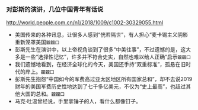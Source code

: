 ### 对彭斯的演讲，几位中国青年有话说
http://world.people.com.cn/n1/2018/1009/c1002-30329055.html
- 美国传来的各种讯息，让很多人感到“恍若隔世”，有人担心“麦卡锡主义阴影重新笼罩美国`龖龖囗`
- 彭斯先生在演讲中，以上帝视角谈到了很多“中美往事”，不过遗憾的是，这大多是一些“选择性记忆”，许多并不符合史实，自然也难以给人正确“启示`龖龖囗`
- 我们遗憾地看到，在经济全球化的今天，美国还手持“双重标准”，孤悬在旧时代的岸上。`龖龖囗`
- 彭斯先生抱怨“中国如今的军费高过亚太区地区所有国家总和”，却不去说2019财年的美国军费历史性地达到了七千多亿美元，不仅为“史上最高”，也超过其他大国的总和。`龖龖囗`
- 马克·吐温曾经说，手里拿锤子的人，看什么都像钉子。